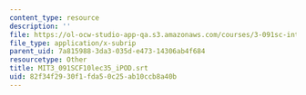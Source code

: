 ```yaml
---
content_type: resource
description: ''
file: https://ol-ocw-studio-app-qa.s3.amazonaws.com/courses/3-091sc-introduction-to-solid-state-chemistry-fall-2010/82f34f2930f1fda50c25ab10ccb8a40b_MIT3_091SCF10lec35_iPOD.srt
file_type: application/x-subrip
parent_uid: 7a815988-3da3-035d-e473-14306ab4f684
resourcetype: Other
title: MIT3_091SCF10lec35_iPOD.srt
uid: 82f34f29-30f1-fda5-0c25-ab10ccb8a40b
---
```

